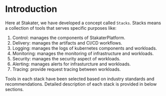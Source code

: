 # Introduction

Here at Stakater, we have developed a concept called `Stacks`. Stacks means a collection of tools that serves specific purposes like:

1. Control: manages the components of StakaterPlatform.
2. Delivery: manages the artifacts and CI/CD workflows.
3. Logging: manages the logs of kubernetes components and workloads.
4. Monitoring: manages the monitoring of infrastructure and workloads.
5. Security: manages the security aspect of workloads.
6. Alerting: manages alerts for infrasturcture and workloads. 
7. Tracing: provide request tracing between workloads.

Tools in each stack have been selected based on industry standards and recommendations. Detailed description of each stack is provided in below sections.